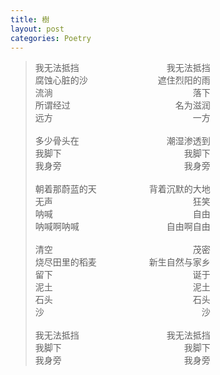 ```yaml
---
title: 樹
layout: post
categories: Poetry
---
```

>我无法抵挡　　　　　　　　　　我无法抵挡<br>腐蚀心脏的沙　　　　　　　　遮住烈阳的雨<br>流淌　　　　　　　　　　　　　　　　落下<br>所谓经过　　　　　　　　　　　　名为滋润<br>远方　　　　　　　　　　　　　　　　一方<br><br>多少骨头在　　　　　　　　　　潮湿渗透到<br>我脚下　　　　　　　　　　　　　　我脚下<br>我身旁　　　　　　　　　　　　　　我身旁<br><br>朝着那蔚蓝的天　　　　　　背着沉默的大地<br>无声　　　　　　　　　　　　　　　　狂笑<br>呐喊　　　　　　　　　　　　　　　　自由<br>呐喊啊呐喊　　　　　　　　　　自由啊自由<br><br>清空　　　　　　　　　　　　　　　　茂密<br>烧尽田里的稻麦　　　　　　新生自然与家乡<br>留下　　　　　　　　　　　　　　　　诞于<br>泥土　　　　　　　　　　　　　　　　泥土<br>石头　　　　　　　　　　　　　　　　石头<br>沙　　　　　　　　　　　　　　　　　　沙<br><br>我无法抵挡　　　　　　　　　　我无法抵挡<br>我脚下　　　　　　　　　　　　　　我脚下<br>我身旁　　　　　　　　　　　　　　我身旁